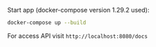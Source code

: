 
Start app (docker-compose version 1.29.2 used):
```bash
docker-compose up --build
```

For access API visit `http://localhost:8080/docs`
